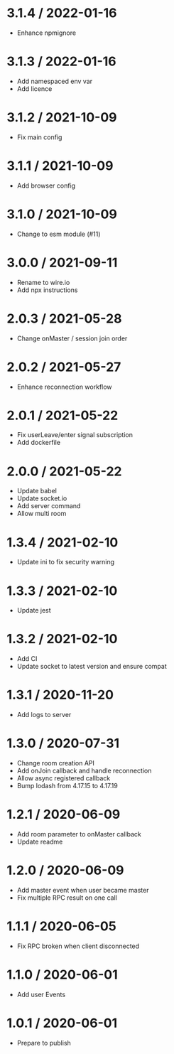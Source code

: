 
3.1.4 / 2022-01-16
==================

  * Enhance npmignore

3.1.3 / 2022-01-16
==================

  * Add namespaced env var
  * Add licence

3.1.2 / 2021-10-09
==================

  * Fix main config

3.1.1 / 2021-10-09
==================

  * Add browser config

3.1.0 / 2021-10-09
==================

  * Change to esm module (#11)

3.0.0 / 2021-09-11
==================

  * Rename to wire.io
  * Add npx instructions

2.0.3 / 2021-05-28
==================

  * Change onMaster / session join order

2.0.2 / 2021-05-27
==================

  * Enhance reconnection workflow

2.0.1 / 2021-05-22
==================

  * Fix userLeave/enter signal subscription
  * Add dockerfile

2.0.0 / 2021-05-22
==================

  * Update babel
  * Update socket.io
  * Add server command
  * Allow multi room

1.3.4 / 2021-02-10
==================

  * Update ini to fix security warning

1.3.3 / 2021-02-10
==================

  * Update jest

1.3.2 / 2021-02-10
==================

  * Add CI
  * Update socket to latest version and ensure compat

1.3.1 / 2020-11-20
==================

  * Add logs to server

1.3.0 / 2020-07-31
==================

  * Change room creation API
  * Add onJoin callback and handle reconnection
  * Allow async registered callback
  * Bump lodash from 4.17.15 to 4.17.19

1.2.1 / 2020-06-09
==================

  * Add room parameter to onMaster callback
  * Update readme

1.2.0 / 2020-06-09
==================

  * Add master event when user became master
  * Fix multiple RPC result on one call

1.1.1 / 2020-06-05
==================

  * Fix RPC broken when client disconnected

1.1.0 / 2020-06-01
==================

  * Add user Events

1.0.1 / 2020-06-01
==================

  * Prepare to publish
